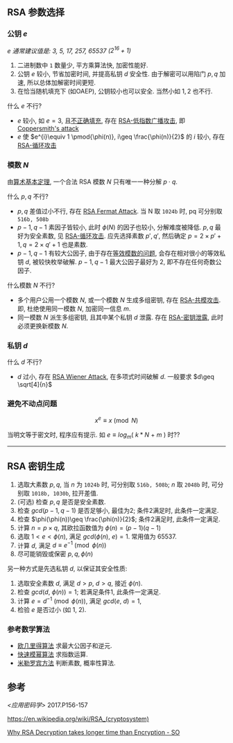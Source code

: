 ## RSA 参数选择

### 公钥 $e$

*$e$ 通常建议值是: 3, 5, 17, 257,  65537 ($2^{16}+1$)*

1. 二进制数中 `1` 数量少, 平方乘算法快, 加密性能好.
2. 公钥 $e$ 较小, 节省加密时间, 并提高私钥 $d$ 安全性. 由于解密可以用陷门 $p,q$ 加速, 所以总体加解密时间更短.
3. 在恰当随机填充下 (如OAEP), 公钥较小也可以安全. 当然小如 $1, 2$ 也不行.

什么 $e$ 不行?
- $e$ 较小, 如 $e=3$, 且[不正确填充](PKCS1.md), 存在 [RSA-低指数广播攻击](RSA%20弱点/RSA-低指数广播攻击.md), 即 [Coppersmith's attack](https://en.wikipedia.org/wiki/Coppersmith%27s_attack)
- $e$ 使 $e^{i}\equiv 1 \pmod{\phi(n)}, i\geq \frac{\phi(n)}{2}$ 的 $i$ 较小, 存在 [RSA-循环攻击](RSA%20弱点/RSA-循环攻击.md)

### 模数 $N$

由[算术基本定理](../../../../Math/数论/质数.md), 一个合法 RSA 模数 $N$ 只有唯一一种分解 $p\cdot q$.

什么 $p, q$ 不行?
- $p,q$ 差值过小不行, 存在 [RSA Fermat Attack](RSA%20弱点/RSA%20Fermat%20Attack.md). 当 N 取 `1024b` 时, pq 可分别取 `516b, 508b`
- $p-1, q-1$ 素因子皆较小, 此时 $\phi(N)$ 的因子也较小, 分解难度被降低. $p,q$ 最好为安全素数, 见 [RSA-循环攻击](RSA%20弱点/RSA-循环攻击.md). 应先选择素数 $p', q'$, 然后确定 $p=2\times p'+1, q=2\times q'+1$ 也是素数.
- $p-1, q-1$ 有较大公因子, 由于存在[等效模数的问题](RSA.md), 会存在相对很小的等效私钥 $d$, 被较快枚举破解. $p-1, q-1$ 最大公因子最好为 2, 即不存在任何奇数公因子.

什么模数 ${} N$ 不行?
- 多个用户公用一个模数 $N$, 或一个模数 $N$ 生成多组密钥, 存在 [RSA-共模攻击](RSA%20弱点/RSA-共模攻击与密钥泄露.md). 即, 杜绝使用同一模数 $N$, 加密同一信息 $m$.
- 同一模数 $N$ 派生多组密钥, 且其中某个私钥 $d$ 泄露. 存在 [RSA-密钥泄露](RSA%20弱点/RSA-密钥泄露.md), 此时必须更换新模数 $N$.

### 私钥 $d$

什么 $d$ 不行?
- $d$ 过小, 存在 [RSA Wiener Attack](RSA%20弱点/RSA%20Wiener%20Attack.md), 在多项式时间破解 $d$. 一般要求 $d\geq \sqrt[4]{n}$

### 避免不动点问题

$$x^{e}\equiv x\pmod{N}$$

当明文等于密文时, 程序应有提示. 如 $e\equiv log_{m}(\ k*N\ +\ m\ )$ 时??

***

## RSA 密钥生成

1. 选取大素数 $p,q$, 当 $n$ 为 `1024b` 时, 可分别取 `516b, 508b`; $n$ 取 `2048b` 时, 可分别取 `1018b, 1030b`, 拉开差值. 
2. (可选) 检查 $p,q$ 是否是安全素数.
3. 检查 $gcd(p-1,q-1)$ 是否足够小, 最佳为2; 条件2满足时, 此条件一定满足.
4. 检查 $\phi(\phi(n))\geq \frac{\phi(n)}{2}$; 条件2满足时, 此条件一定满足.
6. 计算 $n=p\times q$, 其欧拉函数值为 $\phi(n)=(p-1)(q-1)$
7. 选取 $1<e<\phi(n)$, 满足 $gcd(\phi(n),\ e)=1$. 常用值为 65537.
8. 计算 $d$, 满足 $d\equiv e^{-1} \pmod{\phi(n)}$
9. 尽可能销毁或保密 $p,q,\phi(n)$

另一种方式是先选私钥 $d$, 以保证其安全性质:
1. 选取安全素数 $d$, 满足 $d>p$, $d>q$, 接近 $\phi(n)$.
2. 检查 $gcd(d,\ \phi(n))=1$; 若满足条件1, 此条件一定满足.
3. 计算 $e=d^{-1}\pmod{\phi(n)}$, 满足 $gcd(e,\ d)=1$, 
4. 检验 $e$ 是否过小 (如 1, 2).

### 参考数学算法

- [欧几里得算法](../../../../Math/数论/欧几里得算法.md) 求最大公因子和逆元.
- [快速模幂算法](../../../../Math/数论/快速模幂算法.md) 求指数运算.
- [米勒罗宾方法](../../../../Math/数论/素性检测-米勒罗宾方法.md) 判断素数, 概率性算法.

## 参考

*<应用密码学>* 2017.P156-157  

https://en.wikipedia.org/wiki/RSA_(cryptosystem)
 
[Why RSA Decryption takes longer time than Encryption - SO](https://stackoverflow.com/questions/2316241/why-rsa-decryption-process-takes-longer-time-than-the-encryption-process)
